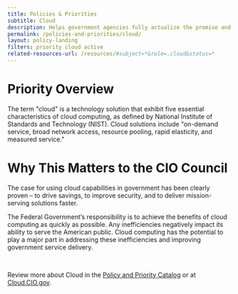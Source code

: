 ```yaml
---
title: Policies & Priorities
subtitle: Cloud
description: Helps government agencies fully actualize the promise and potential of cloud-based technologies while ensuring thoughtful execution that incorporates practical realities.
permalink: /policies-and-priorities/cloud/
layout: policy-landing
filters: priority cloud active
related-resources-url: /resources/#subject=*&role=.cloud&status=*
---
```


# Priority Overview #
The term "cloud" is a technology solution that exhibit five essential characteristics of cloud computing, as defined by National Institute of Standards and Technology (NIST). Cloud solutions include "on-demand service, broad network access, resource pooling, rapid elasticity, and measured service."

# Why This Matters to the CIO Council #
The case for using cloud capabilities in government has been clearly proven – to drive savings, to improve security, and to deliver mission-serving solutions faster.

The Federal Government’s responsibility is to achieve the benefits of cloud computing as quickly as possible. Any inefficiencies negatively impact its ability to serve the American public. Cloud computing has the potential to play a major part in addressing these inefficiencies and improving government service delivery.

&nbsp;

Review more about Cloud in the [Policy and Priority Catalog]({{site.baseurl}}/policies-and-priorities/#subject=*&role=.cloud&status=*) or at [Cloud.CIO.gov](https://cloud.cio.gov/).
